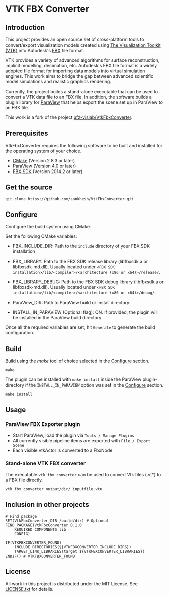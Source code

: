 # VTK FBX Converter

## Introduction

This project provides an open source set of cross-platform tools to
convert/export visualization models created using
[The Visualization Toolkit (VTK)](http://www.vtk.org/) into Autodesk's
[FBX](http://www.autodesk.com/products/fbx/overview) file format.

VTK provides a variety of advanced algorithms for
surface reconstruction, implicit modelling, decimation, etc. Autodesk's FBX file
format is a widely adopted file format for importing data models into virtual
simulation engines. This work aims to bridge the gap between advanced scientific
model simulations and realistic graphics rendering.

Currently, the project builds a stand-alone executable that can be used to
convert a VTK data file to an FBX file. In addition, the software builds a
plugin library for [ParaView](http://www.paraview.org/) that helps export the
scene set up in ParaView to an FBX file.

This work is a fork of the project
[ufz-vislab/VtkFbxConverter](https://github.com/ufz-vislab/VtkFbxConverter).

## Prerequisites

VtkFbxConverter requires the following software to be built and installed
for the operating system of your choice.

- [CMake](http://www.cmake.org/) (Version 2.8.3 or later)
- [ParaView](http://www.paraview.org/) (Version 4.0 or later)
- [FBX SDK](http://www.autodesk.com/products/fbx/overview) (Version 2014.2 or
later)

## Get the source

    git clone https://github.com/sankhesh/VtkFbxConverter.git

## Configure

Configure the build system using CMake.

Set the following CMake variables:

* FBX\_INCLUDE\_DIR: Path to the ``include`` directory of your FBX SDK
   installation

* FBX\_LIBRARY: Path to the FBX SDK release library (libfbxsdk.a or
                                                       libfbxsdk-md.dll).
Usually located under
`<FBX SDK installation>/lib/<compiler>/<architecture (x86 or x64)>/release/`.

* FBX\_LIBRARY\_DEBUG: Path to the FBX SDK debug library (libfbxsdk.a or
                                                            libfbxsdk-md.dll).
Usually located under
`<FBX SDK installation>/lib/<compiler>/<architecture (x86 or x64)>/debug/`.

* ParaView\_DIR: Path to ParaView build or install directory.

* INSTALL\_IN\_PARAVIEW (Optional flag): ON. If provided, the plugin will be
installed in the ParaView build directory.

Once all the required variables are set, hit ``Generate`` to generate the
build configuration.

## Build

Build using the *make* tool of choice selected in the [Configure](#configure)
  section.

    make

The plugin can be installed with `make install` inside the ParaView plugin-directory if the
`INSTALL_IN_PARAVIEW` option was set in the [Configure](#configure) section.

    make install

## Usage

### ParaView FBX Exporter plugin

- Start ParaView, load the plugin via `Tools / Manage Plugins`
- All currently visible pipeline items are exported with `File / Export Scene`
- Each visible vtkActor is converted to a FbxNode

### Stand-alone VTK FBX converter

The executable `vtk_fbx_converter` can be used to convert Vtk files (.vt\*)
 to a FBX file directly.

    vtk_fbx_converter output/dir/ inputfile.vtu


## Inclusion in other projects

    # Find package
    SET(VtkFbxConverter_DIR /build/dir) # Optional
    FIND_PACKAGE(VtkFbxConverter 0.1.0
    	REQUIRED COMPONENTS lib
    	CONFIG)

    IF(VTKFBXCONVERTER_FOUND)
    	INCLUDE_DIRECTORIES(${VTKFBXCONVERTER_INCLUDE_DIRS})
    	TARGET_LINK_LIBRARIES(target ${VTKFBXCONVERTER_LIBRARIES})
    ENDIF() # VTKFBXCONVERTER_FOUND

## License

All work in this project is distributed under the MIT License. See
[LICENSE.txt](https://github.com/sankhesh/VtkFbxConverter/blob/master/LICENSE.txt)
for details.
